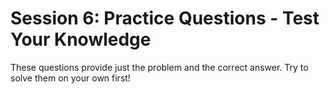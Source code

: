 # Session 6: Practice Questions - Test Your Knowledge

These questions provide just the problem and the correct answer. Try to solve them on your own first!

#